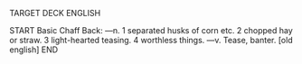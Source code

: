 TARGET DECK
ENGLISH

START
Basic
Chaff
Back: —n. 1 separated husks of corn etc. 2 chopped hay or straw. 3 light-hearted teasing. 4 worthless things. —v. Tease, banter. [old english]
END
